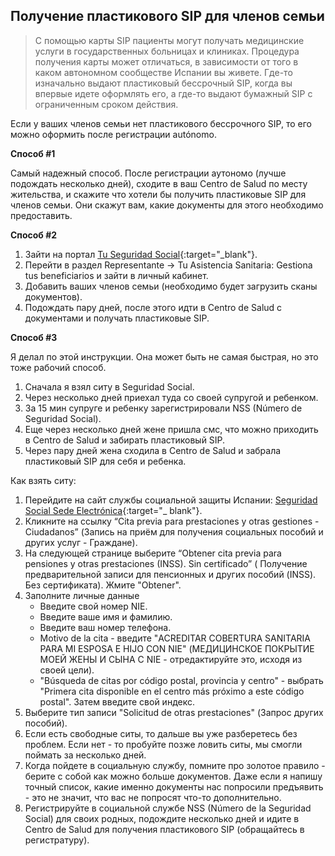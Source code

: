 ## Получение пластикового SIP для членов семьи

> С помощью карты SIP пациенты могут получать медицинские услуги в государственных больницах и клиниках. Процедура
> получения карты может отличаться, в зависимости от того в каком автономном сообществе Испании вы живете.
> Где-то изначально выдают пластиковый бессрочный SIP, когда вы впервые идете оформлять его, а где-то выдают бумажный
> SIP с ограниченным сроком действия.

Если у ваших членов семьи нет пластикового бессрочного SIP, то его можно оформить после регистрации autónomo.

**Способ #1**

Самый надежный способ. После регистрации аутономо (лучше подождать несколько дней), сходите в ваш Centro de Salud по
месту жительства, и скажите что хотели бы получить пластиковые SIP для членов семьи. Они скажут вам, какие документы
для этого необходимо предоставить.

**Способ #2**

1. Зайти на портал [Tu Seguridad Social](https://sede-tu.seg-social.gob.es/){:target="_blank"}.
2. Перейти в раздел Representante -> Tu Asistencia Sanitaria: Gestiona tus beneficiarios и зайти в личный кабинет.
3. Добавить ваших членов семьи (необходимо будет загрузить сканы документов).
4. Подождать пару дней, после этого идти в Centro de Salud с документами и получать пластиковые SIP.

**Способ #3**

Я делал по этой инструкции. Она может быть не самая быстрая, но это тоже рабочий способ.

1. Сначала я взял ситу в Seguridad Social.
2. Через несколько дней приехал туда со своей супругой и ребенком.
3. За 15 мин супруге и ребенку зарегистрировали NSS (Número de Seguridad Social).
4. Еще через несколько дней жене пришла смс, что можно приходить в Centro de Salud и забирать пластиковый SIP.
5. Через пару дней жена сходила в Centro de Salud и забрала пластиковый SIP для себя и ребенка.

Как взять ситу:

1. Перейдите на сайт службы социальной защиты
   Испании: [Seguridad Social Sede Electrónica](https://sede.seg-social.gob.es/wps/portal/sede/sede/Inicio){:target="_
   blank"}.
2. Кликните на ссылку “Cita previa para prestaciones y otras gestiones - Ciudadanos” (Запись на приём для получения
   социальных пособий и других услуг - Граждане).
3. На следующей странице выберите “Obtener cita previa para pensiones y otras prestaciones (INSS). Sin certificado” (
   Получение предварительной записи для пенсионных и других пособий (INSS). Без сертификата). Жмите "Obtener".
4. Заполните личные данные
    - Введите свой номер NIE.
    - Введите ваше имя и фамилию.
    - Введите ваш номер телефона.
    - Motivo de la cita - введите "ACREDITAR COBERTURA SANITARIA PARA MI ESPOSA E HIJO CON NIE" (МЕДИЦИНСКОЕ ПОКРЫТИЕ
      МОЕЙ ЖЕНЫ И СЫНА С NIE - отредактируйте это, исходя из своей цели).
    - "Búsqueda de citas por código postal, provincia y centro" - выбрать "Primera cita disponible en el centro más
      próximo a este código postal". Затем введите свой индекс.
5. Выберите тип записи "Solicitud de otras prestaciones" (Запрос других пособий).
6. Если есть свободные ситы, то дальше вы уже разберетесь без проблем. Если нет - то пробуйте позже ловить ситы, мы
   смогли поймать за несколько дней.
7. Когда пойдете в социальную службу, помните про золотое правило - берите с собой как можно больше документов. Даже
   если я напишу точный список, какие именно документы нас попросили предъявить - это не значит, что вас не попросят
   что-то дополнительно.
8. Регистрируйте в социальной службе NSS (Número de la Seguridad Social) для своих родных, подождите несколько дней и
   идите в Centro de Salud для получения пластикового SIP (обращайтесь в регистратуру).
